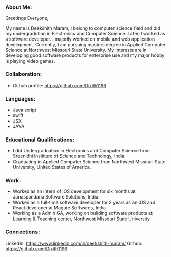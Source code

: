 ### About Me:

Greetings Everyone, 

My name is Deekshith Maram, I belong to computer science field and did my undergradution in Electronics and Computer Science. Later, I worked as a software developer. I majorily worked on mobile and web application development. Currently, I am pursuing masters degree in Applied Computer Science at Northwest Missouri State University. My interests are in developing good software products for enterprise use and my major hobby is playing video games.

### Collaboration:
* Github profile: https://github.com/Dixith1196


### Languages:

- Java script
- swift
- JSX
- JAVA

### Educational Qualifications:

- I did Undergraduation in Electronics and Computer Science from Sreenidhi Insititure of Science and Technology, India.
- Graduating in Applied Computer Science from Northwest Missouri State University, United States of America.

### Work:

- Worked as an intern of iOS development for six months at Janaspandana Software Solutions, India.
- Worked as a full-time software developer for 2 years as an iOS and React developer at Magure Softwares, India 
- Working as a Admin GA, working on building software products at Learning & Teaching center, Northwest Missouri State University.

### Connections:

LinkedIn: https://www.linkedin.com/in/deekshith-maram/
Github: https://github.com/Dixith1196



